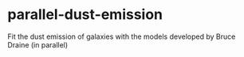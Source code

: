 # parallel-dust-emission
Fit the dust emission of galaxies with the models developed by Bruce Draine (in parallel)
